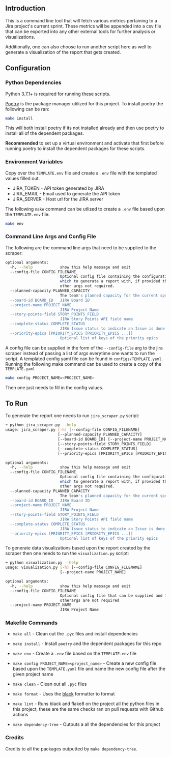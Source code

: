 ## Introduction

This is a command line tool that will
fetch various metrics pertaining to a  Jira project's
current sprint. These metrics will be appended into a 
csv file that can be exported into 
any other external tools for further analysis 
or visualizations.

Additionally, one can also choose to run another script here as well to
generate a visualization of the report that gets created.

## Configuration

### Python Dependencies

Python 3.7.1+ is required for running these scripts.

[Poetry](https://python-poetry.org/) is the package manager utilized for this 
project. To install poetry the following can be ran:
```bash
make install
```
This will both install poetry if its not installed already and then use poetry
to install all of the dependent packages. 

**Recommended** to set up a virtual environment and activate that first before 
running poetry to install the dependent packages for these scripts.

### Environment Variables

Copy over the `TEMPLATE.env` file and create
a `.env` file with the templated values filled out.

* JIRA_TOKEN - API token generated by JIRA
* JIRA_EMAIL - Email used to generate the 
  API token
* JIRA_SERVER - Host url for the JIRA server

The following `make` command can be utlized to create a `.env` file based
upon the `TEMPLATE.env` file:
```bash
make env
```

### Command Line Args and Config File

The following are the command line args that need to be supplied to the scraper:
```bash
optional arguments:
  -h, --help            show this help message and exit
  --config-file CONFIG_FILENAME
                        Optional config file containing the configuration by
                        which to generate a report with, if provided then the
                        other args not required.
  --planned-capacity PLANNED_CAPACITY
                        The team's planned capacity for the current sprint
  --board-id BOARD_ID   JIRA Board ID
  --project-name PROJECT_NAME
                        JIRA Project Name
  --story-points-field STORY_POINTS_FIELD
                        JIRA Story Points API field name
  --complete-status COMPLETE_STATUS
                        JIRA Issue status to indicate an Issue is done
  --priority-epics [PRIORITY_EPICS [PRIORITY_EPICS ...]]
                        Optional list of keys of the priority epics
```

A config file can be supplied in the form of the `--config-file` arg to the
jira scraper instead of passing a list of args everytime one wants to run the script. 
A templated config yaml file can be found in `configs/TEMPLATE.yaml`. Running
the following make command can be used to create a copy of the `TEMPLATE.yaml`
```bash
make config PROJECT_NAME=<PROJECT_NAME>
```
Then one just needs to fill in the config values.


## To Run

To generate the report one needs to run `jira_scraper.py` script:
```bash
➜ python jira_scraper.py --help
usage: jira_scraper.py [-h] [--config-file CONFIG_FILENAME]
                       [--planned-capacity PLANNED_CAPACITY]
                       [--board-id BOARD_ID] [--project-name PROJECT_NAME]
                       [--story-points-field STORY_POINTS_FIELD]
                       [--complete-status COMPLETE_STATUS]
                       [--priority-epics [PRIORITY_EPICS [PRIORITY_EPICS ...]]]

optional arguments:
  -h, --help            show this help message and exit
  --config-file CONFIG_FILENAME
                        Optional config file containing the configuration by
                        which to generate a report with, if provided then the
                        other args not required.
  --planned-capacity PLANNED_CAPACITY
                        The team's planned capacity for the current sprint
  --board-id BOARD_ID   JIRA Board ID
  --project-name PROJECT_NAME
                        JIRA Project Name
  --story-points-field STORY_POINTS_FIELD
                        JIRA Story Points API field name
  --complete-status COMPLETE_STATUS
                        JIRA Issue status to indicate an Issue is done
  --priority-epics [PRIORITY_EPICS [PRIORITY_EPICS ...]]
                        Optional list of keys of the priority epics
```

To generate data visualizations based upon the report created by the scraper then
one needs to run the `visualization.py` script:
```bash
➜ python visualization.py --help
usage: visualization.py [-h] [--config-file CONFIG_FILENAME]
                        [--project-name PROJECT_NAME]

optional arguments:
  -h, --help            show this help message and exit
  --config-file CONFIG_FILENAME
                        Optional config file that can be supplied and then the
                        otherargs are not required
  --project-name PROJECT_NAME
                        JIRA Project Name
```

### Makefile Commands

* `make all` - Clean out the `.pyc` files and install dependencies
* `make install` - Install `poetry` and the dependent packages for this repo
* `make env` - Create a `.env` file based on the `TEMPLATE.env` file
* `make config PROJECT_NAME=<project_name>` - Create a new config file based upon the
  `TEMPLATE.yaml` file and name the new config file after the given project name
* `make clean` - Clean out all `.pyc` files
* `make format` - Uses the [black](https://github.com/psf/black) formatter to format
* `make lint` - Runs black and flake8 on the project
all the python files in this project, these are the same checks ran on pull requests
  with Github actions
  
* `make dependency-tree` - Outputs a all the dependencies for this project

### Credits

Credits to all the packages outputted by `make dependency-tree`.
